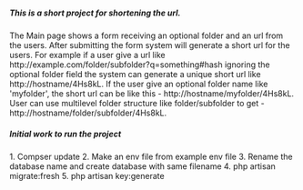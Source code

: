 <h5>
This is a short project for shortening the url.
</h5>

<p>
    The Main page shows a form receiving an optional folder and an url from the users. After submitting the form system will generate a short url for the users. For example if a user give a url like http://example.com/folder/subfolder?q=something#hash ignoring the optional folder field the system can generate a unique short url like http://hostname/4Hs8kL. If the user give an optional folder name like 'myfolder', the short url can be like this - http://hostname/myfolder/4Hs8kL. User can use multilevel folder structure like folder/subfolder to get - http://hostname/folder/subfolder/4Hs8kL.
</p>

<h5>Initial work to run the project</h5>
<p>
1. Compser update
2. Make an env file from example env file
3. Rename the database name and create database with same filename
4. php artisan migrate:fresh
5. php artisan key:generate
</p>